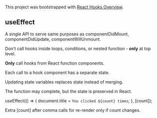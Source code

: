 This project was bootstrapped with 
[React Hooks Overview](https://reactjs.org/docs/hooks-overview.html).

## useEffect
A single API to serve same purposes as componentDidMount, componentDidUpdate, componentWillUnmount.

Don't call hooks inside loops, conditions, or nested function - **only** at top level.

**Only** call hooks from React function components.

Each call to a hook component has a separate state.

Updating state variables replaces state instead of merging.

The function may complete, but the state is preserved in React.

useEffect(() => {
  document.title = `You clicked ${count} times`;
}, [count]);

Extra [count] after comma calls for re-render only if count changes.